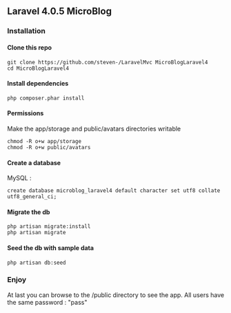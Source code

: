 ## Laravel 4.0.5 MicroBlog

### Installation

#### Clone this repo

    git clone https://github.com/steven-/LaravelMvc MicroBlogLaravel4
    cd MicroBlogLaravel4

#### Install dependencies

    php composer.phar install

#### Permissions 

Make the app/storage and public/avatars directories writable

    chmod -R o+w app/storage
    chmod -R o+w public/avatars


#### Create a database

MySQL :

    create database microblog_laravel4 default character set utf8 collate utf8_general_ci;

#### Migrate the db

    php artisan migrate:install
    php artisan migrate
    
#### Seed the db with sample data

    php artisan db:seed



### Enjoy

At last you can browse to the /public directory to see the app.
All users have the same password : "pass"